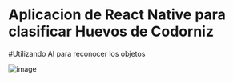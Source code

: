 # Aplicacion de React Native para clasificar Huevos de Codorniz
#Utilizando AI para reconocer los objetos

![image](https://github.com/fausto11/OP3-ClasificacionHC/assets/65833997/613333e3-a2e4-4689-b229-19cda58d5f3a)

